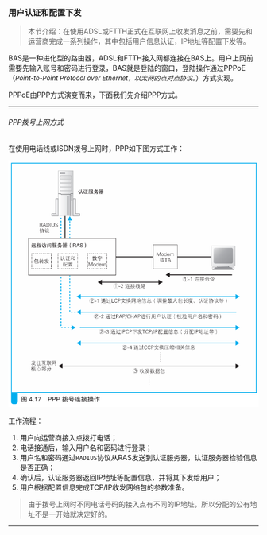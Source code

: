 ### 用户认证和配置下发

> 本节介绍：在使用ADSL或FTTH正式在互联网上收发消息之前，需要先和运营商完成一系列操作，其中包括用户信息认证，IP地址等配置下发等。

BAS是一种进化型的路由器，ADSL和FTTH接入网都连接在BAS上。用户上网前需要先输入账号和密码进行登录，BAS就是登陆的窗口，登陆操作通过PPPoE（<font size=2><i>Point-to-Point Protocol over Ethernet，以太网的点对点协议。</i></font>）方式实现。

PPPoE由PPP方式演变而来，下面我们先介绍PPP方式。

---

###### PPP拨号上网方式

在使用电话线或ISDN拨号上网时，PPP如下图方式工作：

![PPP上网](img/10.png)

工作流程：
1. 用户向运营商接入点拨打电话；
2. 电话接通后，输入用户名和密码进行登录；
3. 用户名和密码通过`RADIUS`协议从RAS发送到认证服务器，认证服务器检验信息是否正确；
4. 确认后，认证服务器返回IP地址等配置信息，并将其下发给用户；
5. 用户根据配置信息完成TCP/IP收发网络包的参数准备。

> 由于拨号上网时不同电话号码的接入点有不同的IP地址，所以分配的公有地址不是一开始就决定好的。

---

